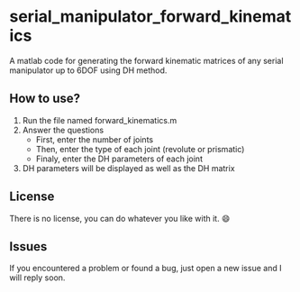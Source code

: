 # serial_manipulator_forward_kinematics
A matlab code for generating the forward kinematic matrices of any serial manipulator up to 6DOF using DH method.
## How to use?
1. Run the file named forward_kinematics.m
1. Answer the questions
	- First, enter the number of joints
	- Then, enter the type of each joint (revolute or prismatic)
	- Finaly, enter the DH parameters of each joint
1. DH parameters will be displayed as well as the DH matrix

## License
There is no license, you can do whatever you like with it. :smile:

## Issues
If you encountered a problem or found a bug, just open a new issue and I will reply soon.